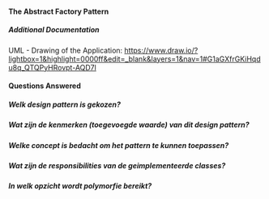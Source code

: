 #### The Abstract Factory Pattern

##### Additional Documentation
UML - Drawing of the Application:
https://www.draw.io/?lightbox=1&highlight=0000ff&edit=_blank&layers=1&nav=1#G1aGXfrGKiHqdu8q_QTQPyHRovpt-AQD7l

#### Questions Answered
##### Welk design pattern is gekozen?
##### Wat zijn de kenmerken (toegevoegde waarde) van dit design pattern?
##### Welke concept is bedacht om het pattern te kunnen toepassen?
##### Wat zijn de responsibilities van de geimplementeerde classes?
##### In welk opzicht wordt polymorfie bereikt?
